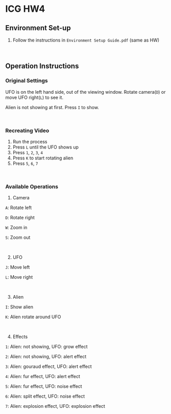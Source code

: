 # ICG HW4

## Environment Set-up
1. Follow the instructions in `Environment Setup Guide.pdf` (same as HW)

<br>

## Operation Instructions
### Original Settings
UFO is on the left hand side, out of the viewing window. Rotate camera(`D`) or move UFO right(`L`) to see it.

Alien is not showing at first. Press `I` to show.

<br>

### Recreating Video
1. Run the process
2. Press `L` until the UFO shows up
3. Press `1`, `2`, `3`, `4`
4. Press `K` to start rotating alien
5. Press `5`, `6`, `7`

<br>

### Available Operations
1. Camera

`A`: Rotate left

`D`: Rotate right

`W`: Zoom in

`S`: Zoom out

<br>

2. UFO

`J`: Move left

`L`: Move right

<br>

3. Alien

`I`: Show alien

`K`: Alien rotate around UFO

<br>

4. Effects

`1`: Alien: not showing, UFO: grow effect

`2`: Alien: not showing, UFO: alert effect

`3`: Alien: gouraud effect, UFO: alert effect

`4`: Alien: fur effect, UFO: alert effect

`5`: Alien: fur effect, UFO: noise effect

`6`: Alien: split effect, UFO: noise effect

`7`: Alien: explosion effect, UFO: explosion effect
